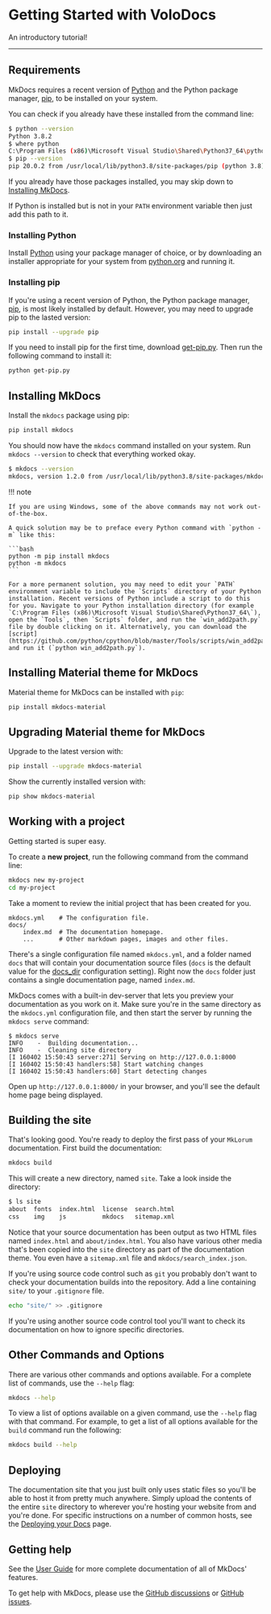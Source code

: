 # Getting Started with VoloDocs

An introductory tutorial!

------

## Requirements

MkDocs requires a recent version of [Python](https://www.python.org/) and the Python package manager, [pip](https://pip.readthedocs.io/en/stable/installing/), to be installed on your system.

You can check if you already have these installed from the command line:

```bash
$ python --version
Python 3.8.2
$ where python
C:\Program Files (x86)\Microsoft Visual Studio\Shared\Python37_64\python.exe
$ pip --version
pip 20.0.2 from /usr/local/lib/python3.8/site-packages/pip (python 3.8)
```

If you already have those packages installed, you may skip down to [Installing MkDocs](#installing-mkdocs).

If Python is installed but is not in your `PATH` environment variable then just add this path to it.

### Installing Python

Install [Python](https://www.python.org/) using your package manager of choice, or by downloading an installer appropriate for your system from [python.org](https://www.python.org/downloads/) and running it.

### Installing pip

If you're using a recent version of Python, the Python package manager, [pip](https://pip.readthedocs.io/en/stable/installing/), is most likely installed by default. However, you may need to upgrade pip to the lasted version:

```bash
pip install --upgrade pip
```

If you need to install pip for the first time, download [get-pip.py](https://bootstrap.pypa.io/get-pip.py). Then run the following command to install it:

```bash
python get-pip.py
```

## Installing MkDocs

Install the `mkdocs` package using pip:

```bash
pip install mkdocs
```

You should now have the `mkdocs` command installed on your system. Run `mkdocs --version` to check that everything worked okay.

```bash
$ mkdocs --version
mkdocs, version 1.2.0 from /usr/local/lib/python3.8/site-packages/mkdocs (Python 3.8)
```

!!! note

    If you are using Windows, some of the above commands may not work out-of-the-box.

    A quick solution may be to preface every Python command with `python -m` like this:

    ```bash
    python -m pip install mkdocs
    python -m mkdocs
    ```

    For a more permanent solution, you may need to edit your `PATH` environment variable to include the `Scripts` directory of your Python installation. Recent versions of Python include a script to do this for you. Navigate to your Python installation directory (for example `C:\Program Files (x86)\Microsoft Visual Studio\Shared\Python37_64\`), open the `Tools`, then `Scripts` folder, and run the `win_add2path.py` file by double clicking on it. Alternatively, you can download the [script](https://github.com/python/cpython/blob/master/Tools/scripts/win_add2path.py) and run it (`python win_add2path.py`).

## Installing Material theme for MkDocs

Material theme for MkDocs can be installed with `pip`:

```bash
pip install mkdocs-material
```

## Upgrading Material theme for MkDocs

Upgrade to the latest version with:

```bash
pip install --upgrade mkdocs-material
```

Show the currently installed version with:

```bash
pip show mkdocs-material
```

## Working with a project

Getting started is super easy.

To create a **new project**, run the following command from the command line:

```bash
mkdocs new my-project
cd my-project
```

Take a moment to review the initial project that has been created for you.

    mkdocs.yml    # The configuration file.
    docs/
        index.md  # The documentation homepage.
        ...       # Other markdown pages, images and other files.

There's a single configuration file named `mkdocs.yml`, and a folder named `docs` that will contain your documentation source files (`docs` is the default value for the [docs_dir](https://www.mkdocs.org/user-guide/configuration/#docs_dir) configuration setting). Right now the `docs` folder just contains a single documentation page, named `index.md`.

MkDocs comes with a built-in dev-server that lets you preview your documentation as you work on it. Make sure you're in the same directory as the `mkdocs.yml` configuration file, and then start the server by running the `mkdocs serve` command:

```
$ mkdocs serve
INFO    -  Building documentation...
INFO    -  Cleaning site directory
[I 160402 15:50:43 server:271] Serving on http://127.0.0.1:8000
[I 160402 15:50:43 handlers:58] Start watching changes
[I 160402 15:50:43 handlers:60] Start detecting changes
```

Open up `http://127.0.0.1:8000/` in your browser, and you'll see the default home page being displayed.

## Building the site

That's looking good. You're ready to deploy the first pass of your `MkLorum` documentation. First build the documentation:

```bash
mkdocs build
```

This will create a new directory, named `site`. Take a look inside the directory:

```bash
$ ls site
about  fonts  index.html  license  search.html
css    img    js          mkdocs   sitemap.xml
```

Notice that your source documentation has been output as two HTML files named `index.html` and `about/index.html`. You also have various other media that's been copied into the `site` directory as part of the documentation theme. You even have a `sitemap.xml` file and `mkdocs/search_index.json`.

If you're using source code control such as `git` you probably don't want to check your documentation builds into the repository. Add a line containing `site/` to your `.gitignore` file.

```bash
echo "site/" >> .gitignore
```

If you're using another source code control tool you'll want to check its documentation on how to ignore specific directories.

## Other Commands and Options

There are various other commands and options available. For a complete list of commands, use the `--help` flag:

```bash
mkdocs --help
```

To view a list of options available on a given command, use the `--help` flag with that command. For example, to get a list of all options available for the `build` command run the following:

```bash
mkdocs build --help
```

## Deploying

The documentation site that you just built only uses static files so you'll be able to host it from pretty much anywhere. Simply upload the contents of the entire `site` directory to wherever you're hosting your website from and you're done. For specific instructions on a number of common hosts, see the [Deploying your Docs](https://www.mkdocs.org/user-guide/deploying-your-docs/) page.

## Getting help

See the [User Guide](https://www.mkdocs.org/user-guide/) for more complete documentation of all of MkDocs' features.

To get help with MkDocs, please use the [GitHub discussions](https://github.com/mkdocs/mkdocs/discussions) or [GitHub issues](https://github.com/mkdocs/mkdocs/issues).
